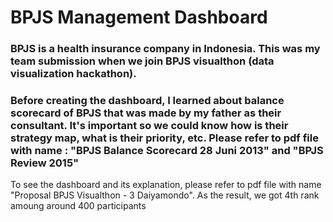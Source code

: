 # BPJS Management Dashboard
### BPJS is a health insurance company in Indonesia. This was my team submission when we join BPJS visualthon (data visualization hackathon). 
### Before creating the dashboard, I learned about balance scorecard of BPJS that was made by my father as their consultant. It's important so we could know how is their strategy map, what is their priority, etc. Please refer to pdf file with name : "BPJS Balance Scorecard 28 Juni 2013" and "BPJS Review 2015"
To see the dashboard and its explanation, please refer to pdf file with name "Proposal BPJS Visualthon - 3 Daiyamondo". As the result, we got 4th rank amoung around 400 participants
